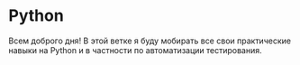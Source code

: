 # Python
Всем доброго дня!
В этой ветке я буду мобирать все свои практические навыки на Python и в частности по автоматизации тестирования.
